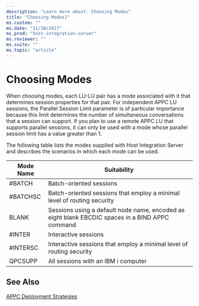 ```yaml
---
description: "Learn more about: Choosing Modes"
title: "Choosing Modes1"
ms.custom: ""
ms.date: "11/30/2017"
ms.prod: "host-integration-server"
ms.reviewer: ""
ms.suite: ""
ms.topic: "article"
---
```

# Choosing Modes
When choosing modes, each LU-LU pair has a mode associated with it that determines session properties for that pair. For independent APPC LU sessions, the Parallel Session Limit parameter is of particular importance because this limit determines the number of simultaneous conversations that a session can support. If you plan to use a remote APPC LU that supports parallel sessions, it can only be used with a mode whose parallel session limit has a value greater than 1.  
  
 The following table lists the modes supplied with Host Integration Server and describes the scenarios in which each mode can be used.  
  
|Mode Name|Suitability|  
|---------------|-----------------|  
|#BATCH|Batch-oriented sessions|  
|#BATCHSC|Batch-oriented sessions that employ a minimal level of routing security|  
|BLANK|Sessions using a default node name, encoded as eight blank EBCDIC spaces in a BIND APPC command|  
|#INTER|Interactive sessions|  
|#INTERSC|Interactive sessions that employ a minimal level of routing security|  
|QPCSUPP|All sessions with an IBM i computer|  
  
## See Also  
 [APPC Deployment Strategies](../core/appc-deployment-strategies1.md)
